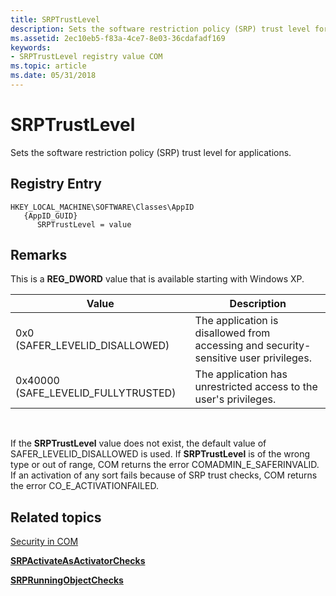 ```yaml
---
title: SRPTrustLevel
description: Sets the software restriction policy (SRP) trust level for applications.
ms.assetid: 2ec10eb5-f83a-4ce7-8e03-36cdafadf169
keywords:
- SRPTrustLevel registry value COM
ms.topic: article
ms.date: 05/31/2018
---
```


# SRPTrustLevel

Sets the software restriction policy (SRP) trust level for applications.

## Registry Entry

```
HKEY_LOCAL_MACHINE\SOFTWARE\Classes\AppID
   {AppID_GUID}
      SRPTrustLevel = value
```

## Remarks

This is a **REG\_DWORD** value that is available starting with Windows XP.



| Value                                 | Description                                                                          |
|---------------------------------------|--------------------------------------------------------------------------------------|
| 0x0 (SAFER\_LEVELID\_DISALLOWED)      | The application is disallowed from accessing and security-sensitive user privileges. |
| 0x40000 (SAFE\_LEVELID\_FULLYTRUSTED) | The application has unrestricted access to the user's privileges.                    |



 

If the **SRPTrustLevel** value does not exist, the default value of SAFER\_LEVELID\_DISALLOWED is used. If **SRPTrustLevel** is of the wrong type or out of range, COM returns the error COMADMIN\_E\_SAFERINVALID. If an activation of any sort fails because of SRP trust checks, COM returns the error CO\_E\_ACTIVATIONFAILED.

## Related topics

<dl> <dt>

[Security in COM](security-in-com.md)
</dt> <dt>

[**SRPActivateAsActivatorChecks**](srpactivateasactivatorchecks.md)
</dt> <dt>

[**SRPRunningObjectChecks**](srprunningobjectchecks.md)
</dt> </dl>

 

 




